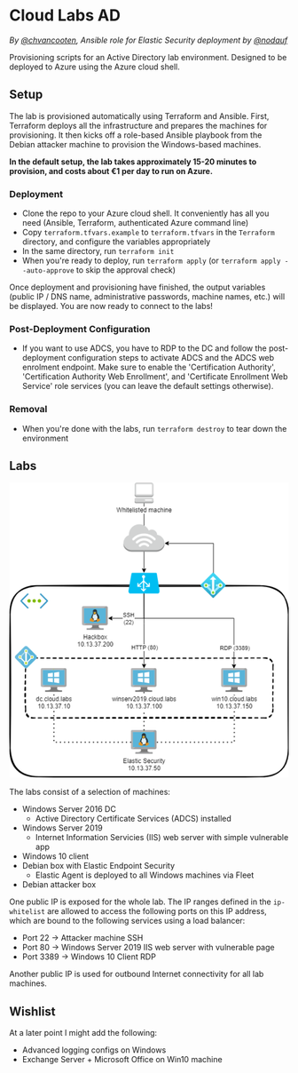 # Cloud Labs AD

_By [@chvancooten](https://twitter.com/chvancooten), Ansible role for Elastic Security deployment by [@nodauf](https://twitter.com/nodauf)_

Provisioning scripts for an Active Directory lab environment. Designed to be deployed to Azure using the Azure cloud shell.

## Setup

The lab is provisioned automatically using Terraform and Ansible. First, Terraform deploys all the infrastructure and prepares the machines for provisioning. It then kicks off a role-based Ansible playbook from the Debian attacker machine to provision the Windows-based machines.

**In the default setup, the lab takes approximately 15-20 minutes to provision, and costs about €1 per day to run on Azure.**

### Deployment

- Clone the repo to your Azure cloud shell. It conveniently has all you need (Ansible, Terraform, authenticated Azure command line)
- Copy `terraform.tfvars.example` to `terraform.tfvars` in the `Terraform` directory, and configure the variables appropriately
- In the same directory, run `terraform init`
- When you're ready to deploy, run `terraform apply` (or `terraform apply --auto-approve` to skip the approval check)

Once deployment and provisioning have finished, the output variables (public IP / DNS name, administrative passwords, machine names, etc.) will be displayed. You are now ready to connect to the labs!

### Post-Deployment Configuration

- If you want to use ADCS, you have to RDP to the DC and follow the post-deployment configuration steps to activate ADCS and the ADCS web enrolment endpoint. Make sure to enable the 'Certification Authority', 'Certification Authority Web Enrollment', and 'Certificate Enrollment Web Service' role services (you can leave the default settings otherwise).

### Removal

- When you're done with the labs, run `terraform destroy` to tear down the environment

## Labs

![Lab overview](assets/labs.png)

The labs consist of a selection of machines:

- Windows Server 2016 DC
    - Active Directory Certificate Services (ADCS) installed
- Windows Server 2019
    - Internet Information Servicies (IIS) web server with simple vulnerable app
- Windows 10 client
- Debian box with Elastic Endpoint Security
    - Elastic Agent is deployed to all Windows machines via Fleet
- Debian attacker box

One public IP is exposed for the whole lab. The IP ranges defined in the `ip-whitelist` are allowed to access the following ports on this IP address, which are bound to the following services using a load balancer:

- Port 22   -> Attacker machine SSH
- Port 80   -> Windows Server 2019 IIS web server with vulnerable page
- Port 3389 -> Windows 10 Client RDP

Another public IP is used for outbound Internet connectivity for all lab machines.

## Wishlist

At a later point I might add the following:
- Advanced logging configs on Windows
- Exchange Server + Microsoft Office on Win10 machine
